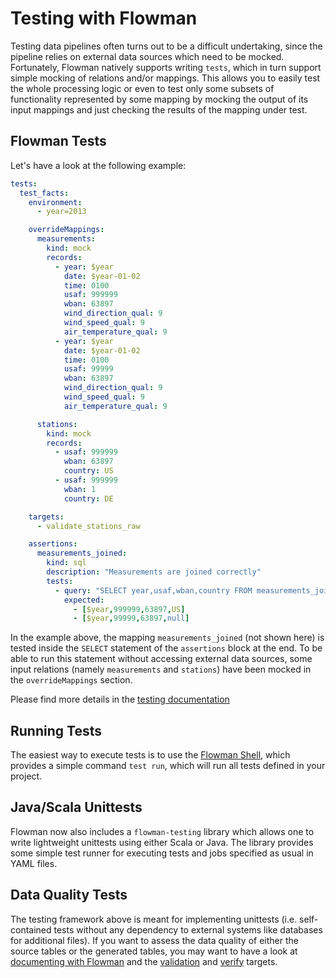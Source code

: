 # Testing with Flowman

Testing data pipelines often turns out to be a difficult undertaking, since the pipeline relies on external data
sources which need to be mocked. Fortunately, Flowman natively supports writing `tests`, which in turn support simple
mocking of relations and/or mappings. This allows you to easily test the whole processing logic or even to test
only some subsets of functionality represented by some mapping by mocking the output of its input mappings and just 
checking the results of the mapping under test.

## Flowman Tests

Let's have a look at the following example:
```yaml
tests:
  test_facts:
    environment:
      - year=2013

    overrideMappings:
      measurements:
        kind: mock
        records:
          - year: $year
            date: $year-01-02
            time: 0100
            usaf: 999999
            wban: 63897
            wind_direction_qual: 9
            wind_speed_qual: 9
            air_temperature_qual: 9
          - year: $year
            date: $year-01-02
            time: 0100
            usaf: 99999
            wban: 63897
            wind_direction_qual: 9
            wind_speed_qual: 9
            air_temperature_qual: 9

      stations:
        kind: mock
        records:
          - usaf: 999999
            wban: 63897
            country: US
          - usaf: 999999
            wban: 1
            country: DE

    targets:
      - validate_stations_raw

    assertions:
      measurements_joined:
        kind: sql
        description: "Measurements are joined correctly"
        tests:
          - query: "SELECT year,usaf,wban,country FROM measurements_joined"
            expected:
              - [$year,999999,63897,US]
              - [$year,99999,63897,null]
```

In the example above, the mapping `measurements_joined` (not shown here) is tested inside the `SELECT` statement of the
`assertions` block at the end. To be able to run this statement without accessing external data sources, some
input relations (namely `measurements` and `stations`) have been mocked in the `overrideMappings` section.

Please find more details in the [testing documentation](../spec/test/index.md)


## Running Tests

The easiest way to execute tests is to use the [Flowman Shell](../cli/flowshell.md), which provides a simple command
`test run`, which will run all tests defined in your project.


## Java/Scala Unittests

Flowman now also includes a `flowman-testing` library which allows one to write lightweight unittests using either Scala
or Java. The library provides some simple test runner for executing tests and jobs specified as usual in YAML files. 


## Data Quality Tests

The testing framework above is meant for implementing unittests (i.e. self-contained tests without any dependency to
external systems like databases for additional files). If you want to assess the data quality of either the source tables
or the generated tables, you may want to have a look at [documenting with Flowman](../documenting/index.md) and
the [validation](../spec/target/validate.md) and [verify](../spec/target/verify.md) targets.
